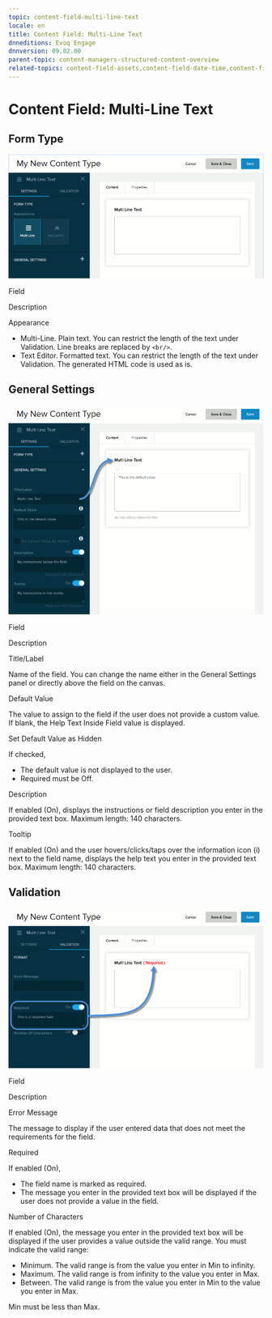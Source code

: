 ```yaml
---
topic: content-field-multi-line-text
locale: en
title: Content Field: Multi-Line Text
dnneditions: Evoq Engage
dnnversion: 09.02.00
parent-topic: content-managers-structured-content-overview
related-topics: content-field-assets,content-field-date-time,content-field-multiple-choice,content-field-number,content-field-reference-object,content-field-single-line-text,content-field-static-text
---
```


# Content Field: Multi-Line Text

## Form Type

  

![Form Type for Multi-Line Text field](/images/scr-ContentField-MultiLineText-formtype.gif)

  

Field

Description

Appearance

*   Multi-Line. Plain text. You can restrict the length of the text under Validation. Line breaks are replaced by `<br/>`.
*   Text Editor. Formatted text. You can restrict the length of the text under Validation. The generated HTML code is used as is.

## General Settings

  

![General Settings for Multi-Line Text field](/images/scr-ContentField-MultiLineText-generalsettings.gif)

  

Field

Description

Title/Label

Name of the field. You can change the name either in the General Settings panel or directly above the field on the canvas.

Default Value

The value to assign to the field if the user does not provide a custom value. If blank, the Help Text Inside Field value is displayed.

Set Default Value as Hidden

If checked,

*   The default value is not displayed to the user.
*   Required must be Off.

Description

If enabled (On), displays the instructions or field description you enter in the provided text box. Maximum length: 140 characters.

Tooltip

If enabled (On) and the user hovers/clicks/taps over the information icon (i) next to the field name, displays the help text you enter in the provided text box. Maximum length: 140 characters.

## Validation

  

![Validation for Multi-Line Text field](/images/scr-ContentField-MultiLineText-validation.gif)

  

Field

Description

Error Message

The message to display if the user entered data that does not meet the requirements for the field.

Required

If enabled (On),

*   The field name is marked as required.
*   The message you enter in the provided text box will be displayed if the user does not provide a value in the field.

Number of Characters

If enabled (On), the message you enter in the provided text box will be displayed if the user provides a value outside the valid range. You must indicate the valid range:

*   Minimum. The valid range is from the value you enter in Min to infinity.
*   Maximum. The valid range is from infinity to the value you enter in Max.
*   Between. The valid range is from the value you enter in Min to the value you enter in Max.

Min must be less than Max.